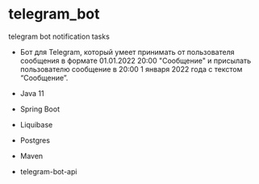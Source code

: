 # telegram_bot
telegram bot notification tasks

* Бот для Telegram, который умеет принимать от пользователя сообщения в формате 01.01.2022 20:00 "Сообщение" и присылать пользователю сообщение в 20:00 1 января 2022 года с текстом “Сообщение”.

* Java 11
* Spring Boot 
* Liquibase
* Postgres
* Maven 
* telegram-bot-api
